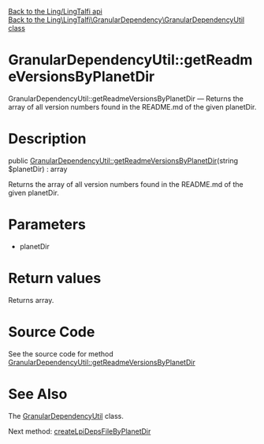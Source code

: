 [Back to the Ling/LingTalfi api](https://github.com/lingtalfi/LingTalfi/blob/master/doc/api/Ling/LingTalfi.md)<br>
[Back to the Ling\LingTalfi\GranularDependency\GranularDependencyUtil class](https://github.com/lingtalfi/LingTalfi/blob/master/doc/api/Ling/LingTalfi/GranularDependency/GranularDependencyUtil.md)


GranularDependencyUtil::getReadmeVersionsByPlanetDir
================



GranularDependencyUtil::getReadmeVersionsByPlanetDir — Returns the array of all version numbers found in the README.md of the given planetDir.




Description
================


public [GranularDependencyUtil::getReadmeVersionsByPlanetDir](https://github.com/lingtalfi/LingTalfi/blob/master/doc/api/Ling/LingTalfi/GranularDependency/GranularDependencyUtil/getReadmeVersionsByPlanetDir.md)(string $planetDir) : array




Returns the array of all version numbers found in the README.md of the given planetDir.




Parameters
================


- planetDir

    


Return values
================

Returns array.








Source Code
===========
See the source code for method [GranularDependencyUtil::getReadmeVersionsByPlanetDir](https://github.com/lingtalfi/LingTalfi/blob/master/GranularDependency/GranularDependencyUtil.php#L25-L34)


See Also
================

The [GranularDependencyUtil](https://github.com/lingtalfi/LingTalfi/blob/master/doc/api/Ling/LingTalfi/GranularDependency/GranularDependencyUtil.md) class.

Next method: [createLpiDepsFileByPlanetDir](https://github.com/lingtalfi/LingTalfi/blob/master/doc/api/Ling/LingTalfi/GranularDependency/GranularDependencyUtil/createLpiDepsFileByPlanetDir.md)<br>

